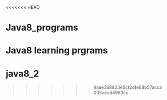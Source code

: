 <<<<<<< HEAD
# Java8_programs
Java8 learning prgrams
=======
# java8_2
>>>>>>> 9aae3a8823e5cf2dfe68b57acca005cecd4963cc
